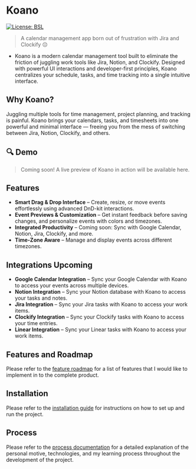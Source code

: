# Koano

[![License: BSL](https://img.shields.io/badge/license-BSL--1.1-blue.svg)](LICENSE)

> A calendar management app born out of frustration with Jira and Clockify 😔

- Koano is a modern calendar management tool built to eliminate the friction of juggling work tools like Jira, Notion, and Clockify. Designed with powerful UI interactions and developer-first principles, Koano centralizes your schedule, tasks, and time tracking into a single intuitive interface.

## Why Koano?

Juggling multiple tools for time management, project planning, and tracking is painful. Koano brings your calendars, tasks, and timesheets into one powerful and minimal interface — freeing you from the mess of switching between Jira, Notion, Clockify, and others.

## 🔍 Demo

> Coming soon! A live preview of Koano in action will be available here.

## Features

- **Smart Drag & Drop Interface** – Create, resize, or move events effortlessly using advanced DnD-kit interactions.
- **Event Previews & Customization** – Get instant feedback before saving changes, and personalize events with colors and timezones.
- **Integrated Productivity** – Coming soon: Sync with Google Calendar, Notion, Jira, Clockify, and more.
- **Time-Zone Aware** – Manage and display events across different timezones.

## Integrations **Upcoming**

- **Google Calendar Integration** – Sync your Google Calendar with Koano to access your events across multiple devices.
- **Notion Integration** – Sync your Notion database with Koano to access your tasks and notes.
- **Jira Integration** – Sync your Jira tasks with Koano to access your work items.
- **Clockify Integration** – Sync your Clockify tasks with Koano to access your time entries.
- **Linear Integration** – Sync your Linear tasks with Koano to access your work items.

## Features and Roadmap

Please refer to the [feature roadmap](docs/FEATURES.md) for a list of features that I would like to implement in to the complete product.

## Installation

Please refer to the [installation guide](docs/INSTALLATION.md) for instructions on how to set up and run the project.

## Process

Please refer to the [process documentation](docs/PROCESS.md) for a detailed explanation of the personal motive, technologies, and my learning process throughout the development of the project.
